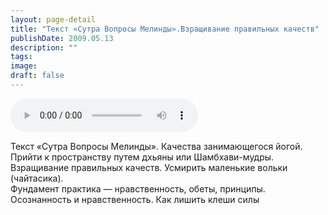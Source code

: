 ```yaml
---
layout: page-detail
title: "Текст «Сутра Вопросы Мелинды».Взращивание правильных качеств"
publishDate: 2009.05.13
description: ""
tags:
image:
draft: false
---
```


<audio title="2009.05.13 - Текст «Сутра Вопросы Мелинды».Взращивание правильных качеств.mp3" src="https://filer-api.advayta.org/v1.0/public/files/75074" controls=""></audio>

 Текст «Сутра Вопросы Мелинды». Качества занимающегося йогой.  
 Прийти к пространству путем дхьяны или Шамбхави-мудры.  
 Взращивание правильных качеств. Усмирить маленькие вольки (чайтасика).  
 Фундамент практика — нравственность, обеты, принципы.  
 Осознанность и нравственность. Как лишить клеши силы   

  
